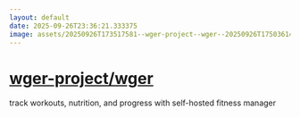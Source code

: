 ```yaml
---
layout: default
date: 2025-09-26T23:36:21.333375
image: assets/20250926T173517581--wger-project--wger--20250926T175036148--cropped.png
---
```


# [wger-project/wger](https://github.com/wger-project/wger)

track workouts, nutrition, and progress with self-hosted fitness manager
